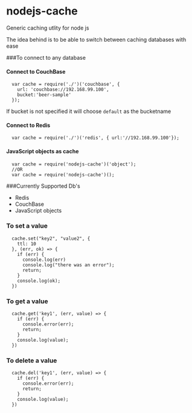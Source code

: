 # nodejs-cache

Generic caching utlity for node js

The idea behind is to be able to switch between caching databases with ease


###To connect to any database

#### Connect to CouchBase
```
  var cache = require('./')('couchbase', {
    url: 'couchbase://192.168.99.100',
    bucket:'beer-sample'
  });
```
If bucket is not specified it will choose `default` as the bucketname

#### Connect to Redis
```
  var cache = require('./')('redis', { url:'//192.168.99.100'});
```

#### JavaScript objects as cache
```
  var cache = require('nodejs-cache')('object'); 
  //OR
  var cache = require('nodejs-cache')(); 
```

###Currently Supported Db's
- Redis
- CouchBase
- JavaScript objects 


### To set a value

```
  cache.set("key2", "value2", {
    ttl: 10
  }, (err, ok) => {
    if (err) {
      console.log(err)
      console.log("there was an error");
      return;
    }
    console.log(ok);
  })

```

### To get a value

```
  cache.get('key1', (err, value) => {
    if (err) {
      console.error(err);
      return;
    }
    console.log(value);
  })
```

### To delete a value
```
  cache.del('key1', (err, value) => {
    if (err) {
      console.error(err);
      return;
    }
    console.log(value);
  })
```


